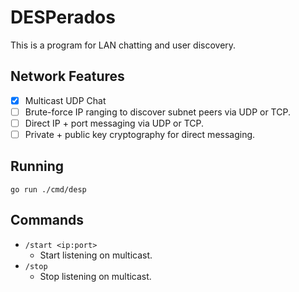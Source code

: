 # DESPerados
This is a program for LAN chatting and user discovery.

## Network Features

  * [x] Multicast UDP Chat
  * [ ] Brute-force IP ranging to discover subnet peers via UDP or TCP.
  * [ ] Direct IP + port messaging via UDP or TCP.
  * [ ] Private + public key cryptography for direct messaging.

## Running

```
go run ./cmd/desp
```

## Commands

  * `/start <ip:port>`
    * Start listening on multicast.
  * `/stop`
    * Stop listening on multicast.

